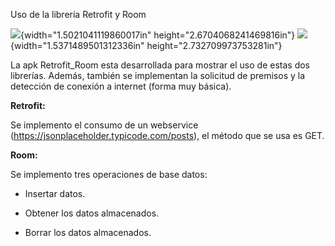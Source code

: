 Uso de la librería Retrofit y Room

![](/Users/vluelogistic/AndroidStudioProjects/Retrofit_Room/import-resources/media/image1.tiff){width="1.5021041119860017in"
height="2.6704068241469816in"}
![](/Users/vluelogistic/AndroidStudioProjects/Retrofit_Room/import-resources/media/image2.tiff){width="1.5371489501312336in"
height="2.732709973753281in"}

La apk Retrofit_Room esta desarrollada para mostrar el uso de estas dos
librerías. Además, también se implementan la solicitud de premisos y la
detección de conexión a internet (forma muy básica).

**Retrofit:**

Se implemento el consumo de un webservice
(<https://jsonplaceholder.typicode.com/posts>), el método que se usa es
GET.

**Room:**

Se implemento tres operaciones de base datos:

-   Insertar datos.

-   Obtener los datos almacenados.

-   Borrar los datos almacenados.
